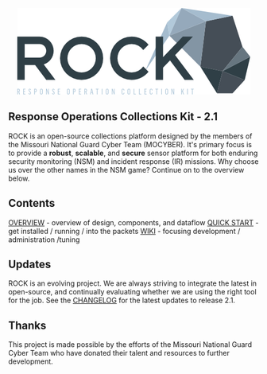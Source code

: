 <p align="center">
<img src="rock_logo.png">
</p>

## Response Operations Collections Kit - 2.1

ROCK is an open-source collections platform designed by the members of the Missouri National Guard Cyber Team (MOCYBER).  It's primary focus is to provide a **robust**, **scalable**, and **secure** sensor platform for both enduring security monitoring (NSM) and incident response (IR) missions.  Why choose us over the other names in the NSM game?  Continue on to the overview below.

## Contents

[OVERVIEW](overview/index.md) - overview of design, components, and dataflow
[QUICK START](overview/quick_start/index.md) - get installed / running / into the packets
[WIKI](wiki/index.md) - focusing development / administration /tuning

## Updates

ROCK is an evolving project.  We are always striving to integrate the latest in open-source, and continually evaluating whether we are using the right tool for the job.  See the [CHANGELOG](changelog.md) for the latest updates to release 2.1.

## Thanks

This project is made possible by the efforts of the Missouri National Guard Cyber Team who have donated their talent and resources to further development.

